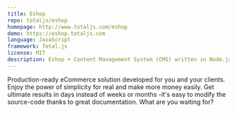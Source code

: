 ```yaml
---
title: Eshop
repo: totaljs/eshop
homepage: http://www.totaljs.com/eshop
demo: https://eshop.totaljs.com
language: JavaScript
framework: Total.js
license: MIT
description: Eshop + Content Management System (CMS) written in Node.js / Total.js.
---
```


Production-ready eCommerce solution developed for you and your clients. Enjoy the power of simplicity for real and make more money easily. Get ultimate results in days instead of weeks or months -it's easy to modify the source-code thanks to great documentation. What are you waiting for? 
